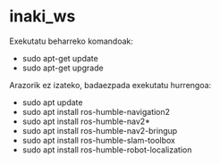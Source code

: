 # inaki_ws
Exekutatu beharreko komandoak:
 
*  sudo apt-get update
*  sudo apt-get upgrade

Arazorik ez izateko, badaezpada exekutatu hurrengoa:

*  sudo apt update
*  sudo apt install ros-humble-navigation2
*  sudo apt install ros-humble-nav2*
*  sudo apt install ros-humble-nav2-bringup
*  sudo apt install ros-humble-slam-toolbox
*  sudo apt install ros-humble-robot-localization
